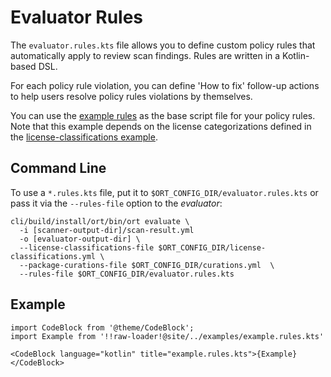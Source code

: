 # Evaluator Rules

The `evaluator.rules.kts` file allows you to define custom policy rules that automatically apply to review scan findings.
Rules are written in a Kotlin-based DSL.

For each policy rule violation, you can define 'How to fix' follow-up actions to help users resolve policy rules violations by themselves.

You can use the [example rules](#example) as the base script file for your policy rules.
Note that this example depends on the license categorizations defined in the [license-classifications example](license-classifications.md#example).

## Command Line

To use a `*.rules.kts` file, put it to `$ORT_CONFIG_DIR/evaluator.rules.kts` or pass it via the `--rules-file` option to the *evaluator*:

```shell
cli/build/install/ort/bin/ort evaluate \
  -i [scanner-output-dir]/scan-result.yml
  -o [evaluator-output-dir] \
  --license-classifications-file $ORT_CONFIG_DIR/license-classifications.yml \
  --package-curations-file $ORT_CONFIG_DIR/curations.yml  \
  --rules-file $ORT_CONFIG_DIR/evaluator.rules.kts
```

## Example

```mdx-code-block
import CodeBlock from '@theme/CodeBlock';
import Example from '!!raw-loader!@site/../examples/example.rules.kts'

<CodeBlock language="kotlin" title="example.rules.kts">{Example}</CodeBlock>
```
